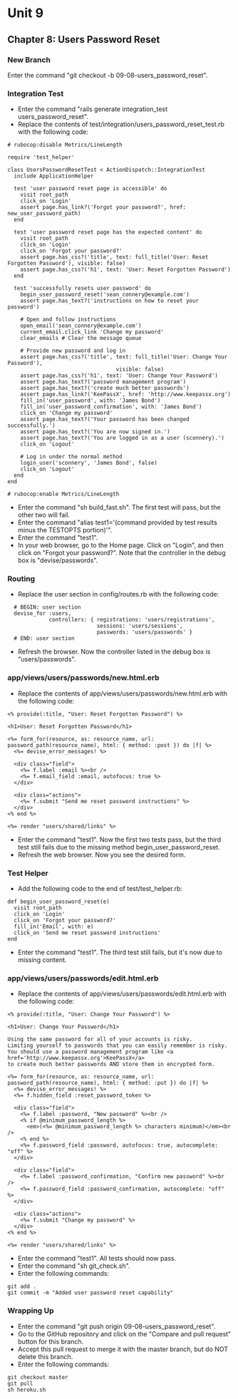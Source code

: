 # Unit 9
## Chapter 8: Users Password Reset

### New Branch
Enter the command "git checkout -b 09-08-users_password_reset".

### Integration Test
* Enter the command "rails generate integration_test users_password_reset".
* Replace the contents of test/integration/users_password_reset_test.rb with the following code:
```
# rubocop:disable Metrics/LineLength

require 'test_helper'

class UsersPasswordResetTest < ActionDispatch::IntegrationTest
  include ApplicationHelper

  test 'user password reset page is accessible' do
    visit root_path
    click_on 'Login'
    assert page.has_link?('Forgot your password?', href: new_user_password_path)
  end

  test 'user password reset page has the expected content' do
    visit root_path
    click_on 'Login'
    click_on 'Forgot your password?'
    assert page.has_css?('title', text: full_title('User: Reset Forgotten Password'), visible: false)
    assert page.has_css?('h1', text: 'User: Reset Forgotten Password')
  end

  test 'successfully resets user password' do
    begin_user_password_reset('sean_connery@example.com')
    assert page.has_text?('instructions on how to reset your password')

    # Open and follow instructions
    open_email('sean_connery@example.com')
    current_email.click_link 'Change my password'
    clear_emails # Clear the message queue

    # Provide new password and log in
    assert page.has_css?('title', text: full_title('User: Change Your Password'),
                                  visible: false)
    assert page.has_css?('h1', text: 'User: Change Your Password')
    assert page.has_text?('password management program')
    assert page.has_text?('create much better passwords')
    assert page.has_link?('KeePassX', href: 'http://www.keepassx.org')
    fill_in('user_password', with: 'James Bond')
    fill_in('user_password_confirmation', with: 'James Bond')
    click_on 'Change my password'
    assert page.has_text?('Your password has been changed successfully.')
    assert page.has_text?('You are now signed in.')
    assert page.has_text?('You are logged in as a user (sconnery).')
    click_on 'Logout'

    # Log in under the normal method
    login_user('sconnery', 'James Bond', false)
    click_on 'Logout'
  end
end

# rubocop:enable Metrics/LineLength
```
* Enter the command "sh build_fast.sh".  The first test will pass, but the other two will fail.
* Enter the command "alias test1='(command provided by test results minus the TESTOPTS portion)'".
* Enter the command "test1".
* In your web browser, go to the Home page.  Click on "Login", and then click on "Forgot your password?".  Note that the controller in the debug box is "devise/passwords".

### Routing
* Replace the user section in config/routes.rb with the following code:
```
  # BEGIN: user section
  devise_for :users,
             controllers: { registrations: 'users/registrations',
                            sessions: 'users/sessions',
                            passwords: 'users/passwords' }
  # END: user section
```
* Refresh the browser.  Now the controller listed in the debug box is "users/passwords".


### app/views/users/passwords/new.html.erb
* Replace the contents of app/views/users/passwords/new.html.erb with the following code:
```
<% provide(:title, "User: Reset Forgotten Password") %>

<h1>User: Reset Forgotten Password</h1>

<%= form_for(resource, as: resource_name, url: password_path(resource_name), html: { method: :post }) do |f| %>
  <%= devise_error_messages! %>

  <div class="field">
    <%= f.label :email %><br />
    <%= f.email_field :email, autofocus: true %>
  </div>

  <div class="actions">
    <%= f.submit "Send me reset password instructions" %>
  </div>
<% end %>

<%= render "users/shared/links" %>
```
* Enter the command "test1".  Now the first two tests pass, but the third test still fails due to the missing method begin_user_password_reset.
* Refresh the web browser.  Now you see the desired form.

### Test Helper
* Add the following code to the end of test/test_helper.rb:
```
def begin_user_password_reset(e)
  visit root_path
  click_on 'Login'
  click_on 'Forgot your password?'
  fill_in('Email', with: e)
  click_on 'Send me reset password instructions'
end
```
* Enter the command "test1".  The third test still fails, but it's now due to missing content.

### app/views/users/passwords/edit.html.erb
* Replace the contents of app/views/users/passwords/edit.html.erb with the following code:
```
<% provide(:title, "User: Change Your Password") %>

<h1>User: Change Your Password</h1>

Using the same password for all of your accounts is risky.
Limiting yourself to passwords that you can easily remember is risky.
You should use a password management program like <a href='http://www.keepassx.org'>KeePassX</a>
to create much better passwords AND store them in encrypted form.

<%= form_for(resource, as: resource_name, url: password_path(resource_name), html: { method: :put }) do |f| %>
  <%= devise_error_messages! %>
  <%= f.hidden_field :reset_password_token %>

  <div class="field">
    <%= f.label :password, "New password" %><br />
    <% if @minimum_password_length %>
      <em>(<%= @minimum_password_length %> characters minimum)</em><br />
    <% end %>
    <%= f.password_field :password, autofocus: true, autocomplete: "off" %>
  </div>

  <div class="field">
    <%= f.label :password_confirmation, "Confirm new password" %><br />
    <%= f.password_field :password_confirmation, autocomplete: "off" %>
  </div>

  <div class="actions">
    <%= f.submit "Change my password" %>
  </div>
<% end %>

<%= render "users/shared/links" %>
```
* Enter the command "test1".  All tests should now pass.
* Enter the command "sh git_check.sh".
* Enter the following commands:
```
git add .
git commit -m "Added user password reset capability"
```

### Wrapping Up
* Enter the command "git push origin 09-08-users_password_reset".
* Go to the GitHub repository and click on the "Compare and pull request" button for this branch.
* Accept this pull request to merge it with the master branch, but do NOT delete this branch.
* Enter the following commands:
```
git checkout master
git pull
sh heroku.sh
```
